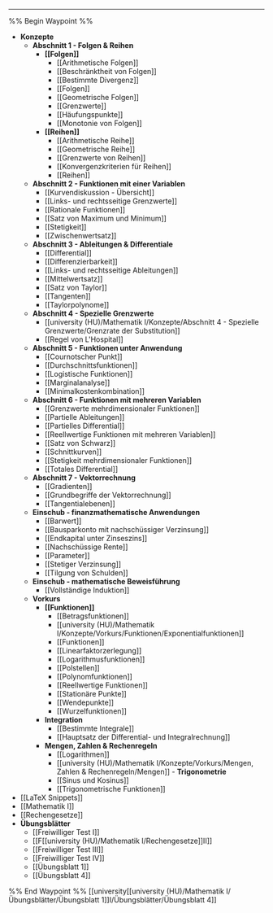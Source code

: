 ***

%% Begin Waypoint %%
- **Konzepte**
	- **Abschnitt 1 - Folgen & Reihen**
		- **[[Folgen]]**
			- [[Arithmetische Folgen]]
			- [[Beschränktheit von Folgen]]
			- [[Bestimmte Divergenz]]
			- [[Folgen]]
			- [[Geometrische Folgen]]
			- [[Grenzwerte]]
			- [[Häufungspunkte]]
			- [[Monotonie von Folgen]]
		- **[[Reihen]]**
			- [[Arithmetische Reihe]]
			- [[Geometrische Reihe]]
			- [[Grenzwerte von Reihen]]
			- [[Konvergenzkriterien für Reihen]]
			- [[Reihen]]
	- **Abschnitt 2 - Funktionen mit einer Variablen**
		- [[Kurvendiskussion - Übersicht]]
		- [[Links- und rechtsseitige Grenzwerte]]
		- [[Rationale Funktionen]]
		- [[Satz von Maximum und Minimum]]
		- [[Stetigkeit]]
		- [[Zwischenwertsatz]]
	- **Abschnitt 3 - Ableitungen & Differentiale**
		- [[Differential]]
		- [[Differenzierbarkeit]]
		- [[Links- und rechtsseitige Ableitungen]]
		- [[Mittelwertsatz]]
		- [[Satz von Taylor]]
		- [[Tangenten]]
		- [[Taylorpolynome]]
	- **Abschnitt 4 - Spezielle Grenzwerte**
		- [[university (HU)/Mathematik I/Konzepte/Abschnitt 4 - Spezielle Grenzwerte/Grenzrate der Substitution]]
		- [[Regel von L'Hospital]]
	- **Abschnitt 5 - Funktionen unter Anwendung**
		- [[Cournotscher Punkt]]
		- [[Durchschnittsfunktionen]]
		- [[Logistische Funktionen]]
		- [[Marginalanalyse]]
		- [[Minimalkostenkombination]]
	- **Abschnitt 6 - Funktionen mit mehreren Variablen**
		- [[Grenzwerte mehrdimensionaler Funktionen]]
		- [[Partielle Ableitungen]]
		- [[Partielles Differential]]
		- [[Reellwertige Funktionen mit mehreren Variablen]]
		- [[Satz von Schwarz]]
		- [[Schnittkurven]]
		- [[Stetigkeit mehrdimensionaler Funktionen]]
		- [[Totales Differential]]
	- **Abschnitt 7 - Vektorrechnung**
		- [[Gradienten]]
		- [[Grundbegriffe der Vektorrechnung]]
		- [[Tangentialebenen]]
	- **Einschub - finanzmathematische Anwendungen**
		- [[Barwert]]
		- [[Bausparkonto mit nachschüssiger Verzinsung]]
		- [[Endkapital unter Zinseszins]]
		- [[Nachschüssige Rente]]
		- [[Parameter]]
		- [[Stetiger Verzinsung]]
		- [[Tilgung von Schulden]]
	- **Einschub - mathematische Beweisführung**
		- [[Vollständige Induktion]]
	- **Vorkurs**
		- **[[Funktionen]]**
			- [[Betragsfunktionen]]
			- [[university (HU)/Mathematik I/Konzepte/Vorkurs/Funktionen/Exponentialfunktionen]]
			- [[Funktionen]]
			- [[Linearfaktorzerlegung]]
			- [[Logarithmusfunktionen]]
			- [[Polstellen]]
			- [[Polynomfunktionen]]
			- [[Reellwertige Funktionen]]
			- [[Stationäre Punkte]]
			- [[Wendepunkte]]
			- [[Wurzelfunktionen]]
		- **Integration**
			- [[Bestimmte Integrale]]
			- [[Hauptsatz der Differential- und Integralrechnung]]
		- **Mengen, Zahlen & Rechenregeln**
			- [[Logarithmen]]
			- [[university (HU)/Mathematik I/Konzepte/Vorkurs/Mengen, Zahlen & Rechenregeln/Mengen]]		- **Trigonometrie**
			- [[Sinus und Kosinus]]
			- [[Trigonometrische Funktionen]]
- [[LaTeX Snippets]]
- [[Mathematik I]]
- [[Rechengesetze]]
- **Übungsblätter**
	- [[Freiwilliger Test I]]
	- [[F[[university (HU)/Mathematik I/Rechengesetze]]II]]
	- [[Freiwilliger Test III]]
	- [[Freiwilliger Test IV]]
	- [[Übungsblatt 1]]
	- [[Übungsblatt 4]]

%% End Waypoint %%
[[university[[university (HU)/Mathematik I/Übungsblätter/Übungsblatt 1]]I/Übungsblätter/Übungsblatt 4]]